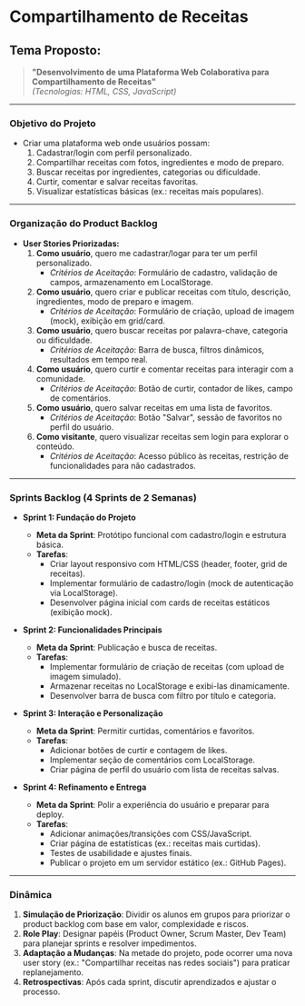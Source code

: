 # **Compartilhamento de Receitas**

## **Tema Proposto:**  

> **"Desenvolvimento de uma Plataforma Web Colaborativa para Compartilhamento de Receitas"**  
*(Tecnologias: HTML, CSS, JavaScript)*  

---

### **Objetivo do Projeto**  
* Criar uma plataforma web onde usuários possam:  
    1. Cadastrar/login com perfil personalizado.  
    2. Compartilhar receitas com fotos, ingredientes e modo de preparo.  
    3. Buscar receitas por ingredientes, categorias ou dificuldade.  
    4. Curtir, comentar e salvar receitas favoritas.  
    5. Visualizar estatísticas básicas (ex.: receitas mais populares).  

---

### **Organização do Product Backlog**  

* **User Stories Priorizadas:**  
    1. **Como usuário**, quero me cadastrar/logar para ter um perfil personalizado.  
        - *Critérios de Aceitação*: Formulário de cadastro, validação de campos, armazenamento em LocalStorage.  
    2. **Como usuário**, quero criar e publicar receitas com título, descrição, ingredientes, modo de preparo e imagem.  
        - *Critérios de Aceitação*: Formulário de criação, upload de imagem (mock), exibição em grid/card.  
    3. **Como usuário**, quero buscar receitas por palavra-chave, categoria ou dificuldade.  
        - *Critérios de Aceitação*: Barra de busca, filtros dinâmicos, resultados em tempo real.  
    4. **Como usuário**, quero curtir e comentar receitas para interagir com a comunidade.  
        - *Critérios de Aceitação*: Botão de curtir, contador de likes, campo de comentários.  
    5. **Como usuário**, quero salvar receitas em uma lista de favoritos.  
        - *Critérios de Aceitação*: Botão "Salvar", sessão de favoritos no perfil do usuário.  
    6. **Como visitante**, quero visualizar receitas sem login para explorar o conteúdo.  
        - *Critérios de Aceitação*: Acesso público às receitas, restrição de funcionalidades para não cadastrados.  

---

### **Sprints Backlog (4 Sprints de 2 Semanas)**  
* **Sprint 1: Fundação do Projeto**  
    - **Meta da Sprint**: Protótipo funcional com cadastro/login e estrutura básica.  
    - **Tarefas**:  
        - Criar layout responsivo com HTML/CSS (header, footer, grid de receitas).  
        - Implementar formulário de cadastro/login (mock de autenticação via LocalStorage).  
        - Desenvolver página inicial com cards de receitas estáticos (exibição mock).  

* **Sprint 2: Funcionalidades Principais**  
    - **Meta da Sprint**: Publicação e busca de receitas.  
    - **Tarefas**:  
        - Implementar formulário de criação de receitas (com upload de imagem simulado).  
        - Armazenar receitas no LocalStorage e exibi-las dinamicamente.  
        - Desenvolver barra de busca com filtro por título e categoria.  

* **Sprint 3: Interação e Personalização**  
    - **Meta da Sprint**: Permitir curtidas, comentários e favoritos.  
    - **Tarefas**:  
        - Adicionar botões de curtir e contagem de likes.  
        - Implementar seção de comentários com LocalStorage.  
        - Criar página de perfil do usuário com lista de receitas salvas.  

* **Sprint 4: Refinamento e Entrega**  
    - **Meta da Sprint**: Polir a experiência do usuário e preparar para deploy.  
    - **Tarefas**:  
        - Adicionar animações/transições com CSS/JavaScript.  
        - Criar página de estatísticas (ex.: receitas mais curtidas).  
        - Testes de usabilidade e ajustes finais.  
        - Publicar o projeto em um servidor estático (ex.: GitHub Pages).  

---

### **Dinâmica**  

1. **Simulação de Priorização**: Dividir os alunos em grupos para priorizar o product backlog com base em valor, complexidade e riscos.  
2. **Role Play**: Designar papéis (Product Owner, Scrum Master, Dev Team) para planejar sprints e resolver impedimentos.  
3. **Adaptação a Mudanças**: Na metade do projeto, pode ocorrer uma nova user story (ex.: "Compartilhar receitas nas redes sociais") para praticar replanejamento.  
4. **Retrospectivas**: Após cada sprint, discutir aprendizados e ajustar o processo.
